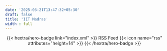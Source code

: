 ```yaml
---
date: '2025-03-21T13:47:32+05:30'
draft: false
title: 'IIT Madras'
width : full
---
```


<div style="text-align: center; margin-top: 1em;">
{{< hextra/hero-badge link="index.xml" >}}
  <span>RSS Feed</span>
  {{< icon name="rss" attributes="height=14" >}}
{{< /hextra/hero-badge >}}
</div>